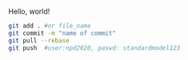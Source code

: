 Hello, world!

```bash
git add . #or file_name
git commit -m "name of commit"
git pull --rebase
git push  #user:npd2020, paswd: standardmodel123
```

